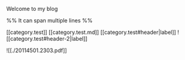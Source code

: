 Welcome to my blog 

%% It can span multiple lines %%

[[category.test]]
[[category.test.md]]
[[category.test#header|label]]
![[category.test#header-2|label]]

![[./20114501.2303.pdf]]
